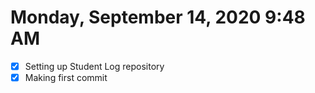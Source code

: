 # Monday, September 14, 2020 9:48 AM
- [X] Setting up Student Log repository
- [X] Making first commit